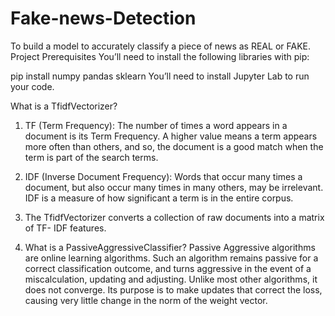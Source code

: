 # Fake-news-Detection
To build a model to accurately classify a piece of news as REAL or FAKE.
Project Prerequisites
You’ll need to install the following libraries with pip:

pip install numpy pandas sklearn
You’ll need to install Jupyter Lab to run your code.


What is a TfidfVectorizer?
1. TF (Term Frequency): The number of times a word appears in a document is its Term    Frequency. A higher value means a term appears more often than others, and so,      the document is a good match when the term is part of the search terms.

2. IDF (Inverse Document Frequency): Words that occur many times a document, but        also occur many times in many others, may be irrelevant. IDF is a measure of how    significant a term is in the entire corpus.

3. The TfidfVectorizer converts a collection of raw documents into a matrix of TF-      IDF features.

4. What is a PassiveAggressiveClassifier?
   Passive Aggressive algorithms are online learning algorithms. 
   Such an algorithm remains passive for a correct classification outcome, and turns    aggressive in the event of a miscalculation, updating and adjusting. Unlike most    other algorithms, it does not converge. 
   Its purpose is to make updates that correct the loss, causing very little change    in the norm of the weight vector.
